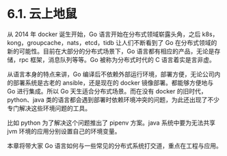# 6.1. 云上地鼠

从 2014 年 docker 诞生开始，Go 语言开始在分布式领域崭露头角，之后 k8s，kong，groupcache，nats，etcd，tidb 让人们不断看到了 Go 在分布式领域的新的可能性。目前在大部分的分布式场景下，Go 语言都有相应的产品，无论是存储，rpc 框架，消息队列等等。Go 被称为分布式时代的 C 语言着实是言非虚。

从语言本身的特点来讲，Go 编译后不依赖外部运行环境，部署方便，无论公司内的部署系统是古老的 ansible，还是现在的 docker 镜像部署。都能够方便地与 Go 进行集成。所以 Go 天生适合分布式场景。而在没有 docker 的旧时代，python、java 类的语言都会遇到部署时依赖环境冲突的问题，为此还出现了不少专门解决这些环境问题的工具。

比如 python 为了解决这个问题推出了 pipenv 方案。java 系统中要为无法共享 jvm 环境的应用分别设置自己的环境变量。

本章将带大家 Go 语言如何与一些常见的分布式系统打交道，重点在工程与应用。
